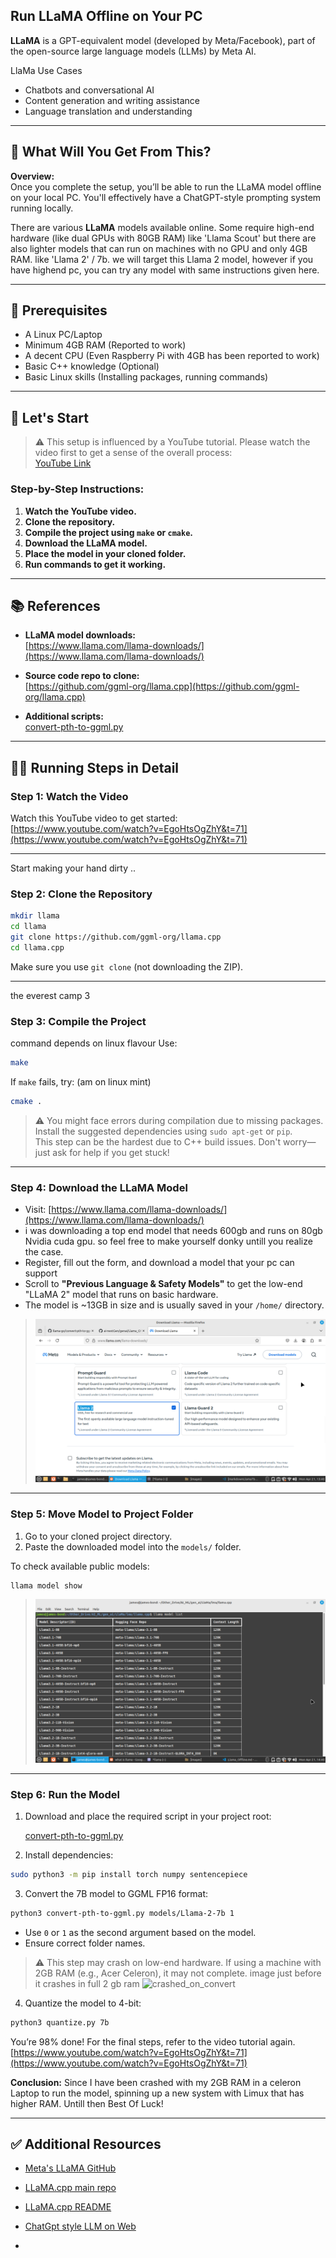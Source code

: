 
## Run LLaMA Offline on Your PC

**LLaMA** 
is a GPT-equivalent model (developed by Meta/Facebook), part of the open-source large language models (LLMs) by Meta AI.

LlaMa Use Cases

* Chatbots and conversational AI
* Content generation and writing assistance
* Language translation and understanding
---

## 🤔 What Will You Get From This?

**Overview:**  
Once you complete the setup, you’ll be able to run the LLaMA model offline on your local PC. You'll effectively have a ChatGPT-style prompting system running locally.

There are various **LLaMA** models available online. Some require high-end hardware (like dual GPUs with 80GB RAM) like 'Llama Scout' but there are also lighter models that can run on machines with no GPU and only 4GB RAM.
like 'Llama 2' / 7b.
we will target this Llama 2 model, however if you have highend pc, you can try any model with same instructions given here.

---

## 🧰 Prerequisites

- A Linux PC/Laptop  
- Minimum 4GB RAM (Reported to work)  
- A decent CPU (Even Raspberry Pi with 4GB has been reported to work)  
- Basic C++ knowledge (Optional)  
- Basic Linux skills (Installing packages, running commands)

---

## 🚀 Let's Start

> ⚠️ This setup is influenced by a YouTube tutorial. Please watch the video first to get a sense of the overall process:  
> [YouTube Link](https://www.youtube.com/watch?v=EgoHtsOgZhY&t=71)

### Step-by-Step Instructions:

1. **Watch the YouTube video.**
2. **Clone the repository.**
3. **Compile the project using `make` or `cmake`.**
4. **Download the LLaMA model.**
5. **Place the model in your cloned folder.**
6. **Run commands to get it working.**

---

## 📚 References

- **LLaMA model downloads:**  
  [https://www.llama.com/llama-downloads/](https://www.llama.com/llama-downloads/)

- **Source code repo to clone:**  
  [https://github.com/ggml-org/llama.cpp](https://github.com/ggml-org/llama.cpp)

- **Additional scripts:**  
  [convert-pth-to-ggml.py](https://github.com/cornelk/llama-go/blob/go/convert-pth-to-ggml.py)

---

## 🧑‍💻 Running Steps in Detail

### Step 1: Watch the Video

Watch this YouTube video to get started:  
[https://www.youtube.com/watch?v=EgoHtsOgZhY&t=71](https://www.youtube.com/watch?v=EgoHtsOgZhY&t=71)

---
Start making your hand dirty ..
### Step 2: Clone the Repository

```bash
mkdir llama
cd llama
git clone https://github.com/ggml-org/llama.cpp
cd llama.cpp
```

Make sure you use `git clone` (not downloading the ZIP).

---

the everest camp 3
### Step 3: Compile the Project
command depends on linux flavour
Use:

```bash
make
```

If `make` fails, try: (am on linux mint)

```bash
cmake .
```

> ⚠️ You might face errors during compilation due to missing packages. Install the suggested dependencies using `sudo apt-get` or `pip`.  
> This step can be the hardest due to C++ build issues. Don't worry—just ask for help if you get stuck!

---

### Step 4: Download the LLaMA Model

- Visit: [https://www.llama.com/llama-downloads/](https://www.llama.com/llama-downloads/)
- i was downloading a top end model that needs 600gb and runs on 80gb Nvidia cuda gpu. so feel free to make yourself donky untill you realize the case.
- Register, fill out the form, and download a model that your pc can support
- Scroll to **"Previous Language & Safety Models"** to get the low-end "LLaMA 2" model that runs on basic hardware.
- The model is ~13GB in size and is usually saved in your `/home/` directory.

> ![LLaMA 2 Model](images/llama2_model.png)

---

### Step 5: Move Model to Project Folder

1. Go to your cloned project directory.
2. Paste the downloaded model into the `models/` folder.

To check available public models:

```bash
llama model show
```

> ![LLaMA Models](images/llamaModelsAll.png)

---

### Step 6: Run the Model

1. Download and place the required script in your project root:

   [convert-pth-to-ggml.py](https://github.com/cornelk/llama-go/blob/go/convert-pth-to-ggml.py)

2. Install dependencies:

```bash
sudo python3 -m pip install torch numpy sentencepiece
```

3. Convert the 7B model to GGML FP16 format:

```bash
python3 convert-pth-to-ggml.py models/Llama-2-7b 1
```

- Use `0` or `1` as the second argument based on the model.
- Ensure correct folder names.

> ⚠️ This step may crash on low-end hardware. If using a machine with 2GB RAM (e.g., Acer Celeron), it may not complete.
image just before it crashes in full 2 gb ram
> ![crashed_on_convert](https://github.com/user-attachments/assets/27be86b5-6a4c-45ff-90ed-11e8c349e572)

4. Quantize the model to 4-bit:

```bash
python3 quantize.py 7b
```
You’re 98% done! For the final steps, refer to the video tutorial again.
[https://www.youtube.com/watch?v=EgoHtsOgZhY&t=71](https://www.youtube.com/watch?v=EgoHtsOgZhY&t=71)

**Conclusion:**
Since I have been crashed with my 2GB RAM in a celeron Laptop to run the model, spinning up a new system with Limux that has higher RAM. 
Untill then Best Of Luck!


---

## ✅ Additional Resources

- [Meta's LLaMA GitHub](https://github.com/meta-llama/llama-models/blob/main/README.md)
- [LLaMA.cpp main repo](https://github.com/ggml-org/llama.cpp)
- [LLaMA.cpp README](https://github.com/ggml-org/llama.cpp/blob/master/README.md)

- [ChatGpt style LLM on Web](https://www.meta.ai)
- 
